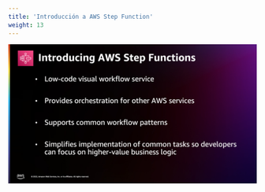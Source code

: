 ```yaml
---
title: 'Introducción a AWS Step Function'
weight: 13
---
```


![Introducing AWS Step Functions](/static/img/intro/introducing.png)
